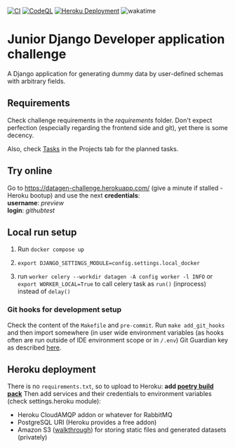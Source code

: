 [![CI](https://github.com/furioness/django-challenge-planeks/actions/workflows/CI.yml/badge.svg?branch=master)](https://github.com/furioness/django-challenge-planeks/actions/workflows/CI.yml)
[![CodeQL](https://github.com/furioness/django-challenge-planeks/actions/workflows/codeql.yml/badge.svg?branch=master)](https://github.com/furioness/django-challenge-planeks/actions/workflows/codeql.yml)
[![Heroku Deployment](https://github.com/furioness/django-challenge-planeks/actions/workflows/deploy_to_heroku.yml/badge.svg?branch=master)](https://github.com/furioness/django-challenge-planeks/actions/workflows/deploy_to_heroku.yml)
![wakatime](https://wakatime.com/badge/user/43ad3009-1842-4a4f-a7fa-e8332aeecd33/project/8209bb54-1f75-4b08-8ea1-eeaa06678f8f.svg "Time in an IDE. Multiply by ~1.5-2.5 for the real time.")

# Junior Django Developer application challenge
A Django application for generating dummy data by user-defined schemas with arbitrary fields.

## Requirements
 Check challenge requirements in the *requirements* folder. Don't expect perfection (especially regarding the frontend side and git), yet there is some decency.

Also, check [Tasks](https://github.com/furioness/django-challenge-planeks/projects/1) in the Projects tab for the planned tasks.

## Try online
Go to https://datagen-challenge.herokuapp.com/ (give a minute if stalled - Heroku bootup)
and use the next **credentials**:  
**username**: *preview*  
**login**: *githubtest*

## Local run setup
1. Run `docker compose up`
2. `export DJANGO_SETTINGS_MODULE=config.settings.local_docker` 

3. run `worker celery --workdir datagen -A config worker -l INFO`
or `export WORKER_LOCAL=True` to call celery task as `run()` (inprocess) instead of `delay()`
### Git hooks for development setup
Check the content of the `Makefile` and `pre-commit`. Run `make add_git_hooks` and then import somewhere (in user wide environment variables (as hooks often are run outside of IDE environment scope or in `/.env`) Git Guardian key as described [here](https://docs.gitguardian.com/internal-repositories-monitoring/integrations/git_hooks/pre_commit#global-pre-commit-hook).

## Heroku deployment
There is no `requirements.txt`, so to upload to Heroku: **add [poetry build pack](https://github.com/moneymeets/python-poetry-buildpack)** 
Then add services and their credentials to environment variables (check settings.heroku module):
- Heroku CloudAMQP addon or whatever for RabbitMQ
- PostgreSQL URI (Heroku provides a free addon)
- Amazon S3 ([walkthrough](https://testdriven.io/blog/storing-django-static-and-media-files-on-amazon-s3/)) for storing static files and generated datasets (privately)
